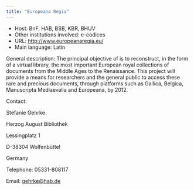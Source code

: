 ```yaml
---
title: "Europeana Regia"
---
```





* Host: BnF, HAB, BSB, KBR, BHUV
* Other institutions involved:
 e-codices
* URL: <http://www.europeanaregia.eu/>
* Main language: Latin



General description: The principal objective of is
 to reconstruct, in the form of a virtual library, the most
 important European royal collections of documents from the
 Middle Ages to the Renaissance. This project will provide a
 means for researchers and the general public to access these
 rare and precious documents, through platforms such as
 Gallica, Belgica, Manuscripta Mediaevalia and Europeana, by
 2012.



Contact:
 



Stefanie Gehrke


Herzog August Bibliothek
 
 Lessingplatz 1
 
 D-38304 Wolfenbüttel
 
 Germany



Telephone: 05331-808117



Email: [gehrke@hab.de](mailto:gehrke@hab.de)





